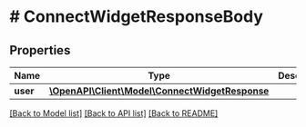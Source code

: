# # ConnectWidgetResponseBody

## Properties

Name | Type | Description | Notes
------------ | ------------- | ------------- | -------------
**user** | [**\OpenAPI\Client\Model\ConnectWidgetResponse**](ConnectWidgetResponse.md) |  | [optional]

[[Back to Model list]](../../README.md#models) [[Back to API list]](../../README.md#endpoints) [[Back to README]](../../README.md)
